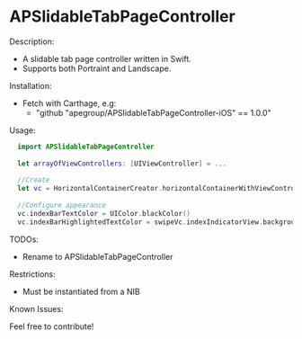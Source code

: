 # APSlidableTabPageController

Description:
- A slidable tab page controller written in Swift. 
- Supports both Portraint and Landscape.

Installation:
- Fetch with Carthage, e.g:
  - "github "apegroup/APSlidableTabPageController-iOS" == 1.0.0"

Usage:
```swift
  import APSlidableTabPageController
  
  let arrayOfViewControllers: [UIViewController] = ...
  
  //Create
  let vc = HorizontalContainerCreator.horizontalContainerWithViewControllers(arrayOfViewControllers)
  
  //Configure appearance
  vc.indexBarTextColor = UIColor.blackColor()
  vc.indexBarHighlightedTextColor = swipeVc.indexIndicatorView.backgroundColor!
  ```

TODOs:
- Rename to APSlidableTabPageController

Restrictions:
- Must be instantiated from a NIB


Known Issues:


Feel free to contribute!
